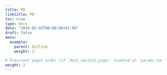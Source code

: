 ```yaml
---
title: PD
linktitle: PD
toc: true
type: docs
date: "2019-05-05T00:00:00+01:00"
draft: false
menu:
  example:
    parent: Outline
    weight: 2

# Prev/next pager order (if `docs_section_pager` enabled in `params.toml`)
weight: 2
---
```


